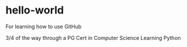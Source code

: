 # hello-world
For learning how to use GitHub

3/4 of the way through a PG Cert in Computer Science
Learning Python
